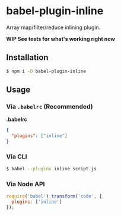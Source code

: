 # babel-plugin-inline

Array map/filter/reduce inlining plugin.

**WIP See tests for what's working right now**

## Installation

```sh
$ npm i -D babel-plugin-inline
```

## Usage

### Via `.babelrc` (Recommended)

**.babelrc**

```json
{
  "plugins": ["inline"]
}
```

### Via CLI

```sh
$ babel --plugins inline script.js
```

### Via Node API

```javascript
require('babel').transform('code', {
  plugins: ['inline']
});
```
